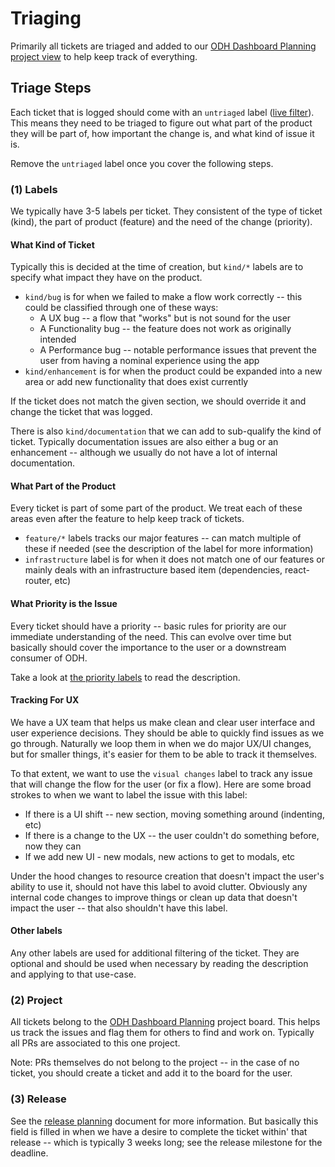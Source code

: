 # Triaging

Primarily all tickets are triaged and added to our [ODH Dashboard Planning project view](https://github.com/orgs/opendatahub-io/projects/24) to help keep track of everything.

## Triage Steps

Each ticket that is logged should come with an `untriaged` label ([live filter](https://github.com/opendatahub-io/odh-dashboard/issues?q=is%3Aissue+is%3Aopen+label%3Auntriaged)). This means they need to be triaged to figure out what part of the product they will be part of, how important the change is, and what kind of issue it is.

Remove the `untriaged` label once you cover the following steps.

### (1) Labels

We typically have 3-5 labels per ticket. They consistent of the type of ticket (kind), the part of product (feature) and the need of the change (priority). 

#### What Kind of Ticket

Typically this is decided at the time of creation, but `kind/*` labels are to specify what impact they have on the product.

- `kind/bug` is for when we failed to make a flow work correctly -- this could be classified through one of these ways:
    - A UX bug -- a flow that "works" but is not sound for the user
    - A Functionality bug -- the feature does not work as originally intended
    - A Performance bug -- notable performance issues that prevent the user from having a nominal experience using the app
- `kind/enhancement` is for when the product could be expanded into a new area or add new functionality that does exist currently

If the ticket does not match the given section, we should override it and change the ticket that was logged.

There is also `kind/documentation` that we can add to sub-qualify the kind of ticket. Typically documentation issues are also either a bug or an enhancement -- although we usually do not have a lot of internal documentation.

#### What Part of the Product

Every ticket is part of some part of the product. We treat each of these areas even after the feature to help keep track of tickets.

- `feature/*` labels tracks our major features -- can match multiple of these if needed (see the description of the label for more information)
- `infrastructure` label is for when it does not match one of our features or mainly deals with an infrastructure based item (dependencies, react-router, etc)

#### What Priority is the Issue

Every ticket should have a priority -- basic rules for priority are our immediate understanding of the need. This can evolve over time but basically should cover the importance to the user or a downstream consumer of ODH.

Take a look at [the priority labels](https://github.com/opendatahub-io/odh-dashboard/labels?q=priority) to read the description.

#### Tracking For UX

We have a UX team that helps us make clean and clear user interface and user experience decisions. They should be able to quickly find issues as we go through. Naturally we loop them in when we do major UX/UI changes, but for smaller things, it's easier for them to be able to track it themselves.

To that extent, we want to use the `visual changes` label to track any issue that will change the flow for the user (or fix a flow). Here are some broad strokes to when we want to label the issue with this label:

- If there is a UI shift -- new section, moving something around (indenting, etc)
- If there is a change to the UX -- the user couldn't do something before, now they can
- If we add new UI - new modals, new actions to get to modals, etc

Under the hood changes to resource creation that doesn't impact the user's ability to use it, should not have this label to avoid clutter. Obviously any internal code changes to improve things or clean up data that doesn't impact the user -- that also shouldn't have this label.

#### Other labels

Any other labels are used for additional filtering of the ticket. They are optional and should be used when necessary by reading the description and applying to that use-case.

### (2) Project

All tickets belong to the [ODH Dashboard Planning](https://github.com/orgs/opendatahub-io/projects/24) project board. This helps us track the issues and flag them for others to find and work on. Typically all PRs are associated to this one project.

Note: PRs themselves do not belong to the project -- in the case of no ticket, you should create a ticket and add it to the board for the user.

### (3) Release

See the [release planning](./releases.md) document for more information. But basically this field is filled in when we have a desire to complete the ticket within' that release -- which is typically 3 weeks long; see the release milestone for the deadline.
